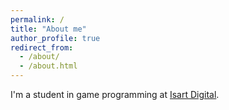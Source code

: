 ```yaml
---
permalink: /
title: "About me"
author_profile: true
redirect_from: 
  - /about/
  - /about.html
---
```


I'm a student in game programming at [Isart Digital](https://www.isart.fr/).